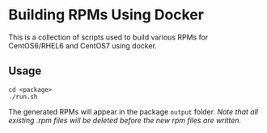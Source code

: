 Building RPMs Using Docker
==========================

This is a collection of scripts used to build various RPMs for CentOS6/RHEL6 and CentOS7 using docker.

## Usage

```
cd <package>
./run.sh
```

The generated RPMs will appear in the package `output` folder.
*Note that all existing .rpm files will be deleted before the new rpm files are written.*
